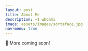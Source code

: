 ```yaml
---
layout: post
title: About Me
description: ~$ whoami
image: assets/images/sortaface.jpg
nav-menu: true
---
```


👋 More coming soon!
